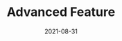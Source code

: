 ---
title: "Advanced Feature"
linkTitle: "Advanced Feature"
weight: 3
date: 2021-08-31
description: >

---
